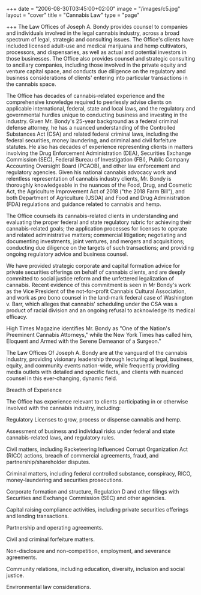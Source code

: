 +++
date = "2006-08-30T03:45:00+02:00"
image = "/images/c5.jpg"
layout = "cover"
title = "Cannabis Law"
type = "page"

+++
The Law Offices of Joseph A. Bondy provides counsel to  companies and individuals involved in the legal cannabis industry, across a broad spectrum of legal, strategic and consulting issues. The Office's clients have included licensed adult-use and medical marijuana and hemp cultivators, processors, and dispensaries, as well as actual and potential investors in those businesses. The Office also provides counsel and strategic consulting to ancillary companies, including those involved in the private equity and venture capital space, and conducts due diligence on the regulatory and business considerations of clients' entering into particular transactions in the cannabis space.

The Office has decades of cannabis-related experience and the comprehensive knowledge required to peerlessly advise clients on applicable international, federal, state and local laws, and the regulatory and governmental hurdles unique to conducting business and investing in the industry. Given Mr. Bondy's 25-year background as a federal criminal defense attorney, he has a nuanced understanding of the Controlled Substances Act (CSA) and related federal criminal laws, including the federal securities, money laundering, and criminal and civil forfeiture statutes. He also has decades of experience representing clients in matters involving the Drug Enforcement Administration (DEA),  Securities Exchange Commission (SEC), Federal Bureau of Investigation (FBI), Public Company Accounting Oversight Board (PCAOB), and other law enforcement and regulatory agencies. Given his national cannabis advocacy work and relentless representation of cannabis industry clients, Mr. Bondy is thoroughly knowledgeable in the nuances of the Food, Drug, and Cosmetic Act, the Agriculture Improvement Act of 2018 ("the 2018 Farm Bill"), and both Department of Agriculture (USDA) and Food and Drug Administration (FDA) regulations and guidance related to cannabis and hemp. 

The Office counsels its cannabis-related clients in understanding and evaluating the proper federal and state regulatory rubric for achieving their cannabis-related goals; the application processes for licenses to operate and related administrative matters; commercial litigation; negotiating and documenting investments, joint ventures, and mergers and acquisitions; conducting due diligence on the targets of such transactions; and providing ongoing regulatory advice and business counsel.

We have provided strategic corporate and capital formation advice for private securities offerings on behalf of cannabis clients, and are deeply committed to social justice reform and the unfettered legalization of cannabis. Recent evidence of this commitment is seen in Mr Bondy's work as the Vice President of the not-for-profit Cannabis Cultural Association, and work as pro bono counsel in the land-mark federal case of Washington v. Barr, which alleges that cannabis' scheduling under the CSA was a product of racial division and an ongoing refusal to acknowledge its medical efficacy. 

High Times Magazine identifies Mr. Bondy as "One of the Nation's Preeminent Cannabis Attorneys," while the New York Times has called him, Eloquent and Armed with the Serene Demeanor of a Surgeon." 

The Law Offices Of Joseph A. Bondy are at the vanguard of the cannabis industry, providing visionary leadership through lecturing at legal, business, equity, and community events nation-wide, while frequently providing media outlets with detailed and specific facts, and clients with nuanced counsel in this ever-changing, dynamic field. 

Breadth of Experience 

The Office has experience relevant to clients participating in or otherwise involved with the cannabis industry, including:

Regulatory Licenses to grow, process or dispense cannabis and hemp. 

Assessment of business and individual risks under federal and state cannabis-related laws, and regulatory rules. 

Civil matters, including Racketeering Influenced Corrupt Organization Act (RICO) actions, breach of commercial agreements, fraud, and partnership/shareholder disputes. 

Criminal matters, including federal controlled substance,  conspiracy, RICO, money-laundering and securities prosecutions. 

Corporate formation and structure, Regulation D and other filings with Securities and Exchange Commission (SEC) and other agencies. 

Capital raising compliance activities, including private securities offerings and lending transactions. 

Partnership and operating agreements. 

Civil and criminal forfeiture matters. 

Non-disclosure and non-competition, employment, and severance agreements.

Community relations, including education, diversity, inclusion and social justice. 

Environmental law considerations.